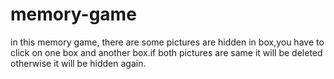 # memory-game
in this memory game, there are some pictures are hidden in box,you have to click on one box and another box.if both pictures are same it will be deleted otherwise it will be hidden again.
